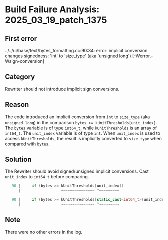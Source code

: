 # Build Failure Analysis: 2025_03_19_patch_1375

## First error

../../ui/base/text/bytes_formatting.cc:90:34: error: implicit conversion changes signedness: 'int' to 'size_type' (aka 'unsigned long') [-Werror,-Wsign-conversion]

## Category
Rewriter should not introduce implicit sign conversions.

## Reason
The code introduced an implicit conversion from `int` to `size_type` (aka `unsigned long`) in the comparison `bytes >= kUnitThresholds[unit_index]`. The `bytes` variable is of type `int64_t`, while `kUnitThresholds` is an array of `int64_t`. The `unit_index` variable is of type `int`. When `unit_index` is used to access `kUnitThresholds`, the result is implicitly converted to `size_type` when compared with `bytes`.

## Solution
The Rewriter should avoid signed/unsigned implicit conversions. Cast `unit_index` to `int64_t` before comparing.

```c++
   90 |     if (bytes >= kUnitThresholds[unit_index])
      |                  ~~~~~~~~~~~~~~~ ^~~~~~~~~~
```

```c++
   90 |     if (bytes >= kUnitThresholds[static_cast<int64_t>(unit_index)])
      |                  ~~~~~~~~~~~~~~~ ^~~~~~~~~~
```

## Note
There were no other errors in the log.